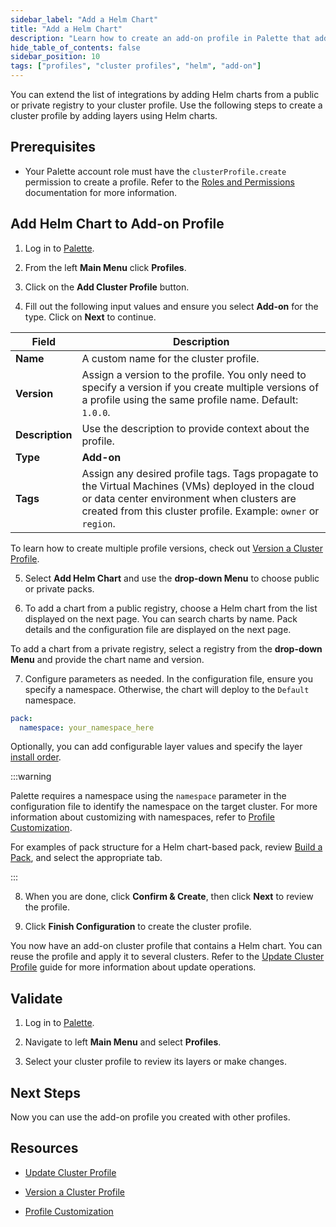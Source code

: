 ```yaml
---
sidebar_label: "Add a Helm Chart"
title: "Add a Helm Chart"
description: "Learn how to create an add-on profile in Palette that adds a Helm chart layer."
hide_table_of_contents: false
sidebar_position: 10
tags: ["profiles", "cluster profiles", "helm", "add-on"]
---
```


You can extend the list of integrations by adding Helm charts from a public or private registry to your cluster profile.
Use the following steps to create a cluster profile by adding layers using Helm charts.

## Prerequisites

- Your Palette account role must have the `clusterProfile.create` permission to create a profile. Refer to the
  [Roles and Permissions](../../../../user-management/palette-rbac/project-scope-roles-permissions.md#cluster-profile-admin)
  documentation for more information.

## Add Helm Chart to Add-on Profile

1. Log in to [Palette](https://console.spectrocloud.com/).

2. From the left **Main Menu** click **Profiles**.

3. Click on the **Add Cluster Profile** button.

4. Fill out the following input values and ensure you select **Add-on** for the type. Click on **Next** to continue.

| **Field**       | **Description**                                                                                                                                                                                                   |
| --------------- | ----------------------------------------------------------------------------------------------------------------------------------------------------------------------------------------------------------------- |
| **Name**        | A custom name for the cluster profile.                                                                                                                                                                            |
| **Version**     | Assign a version to the profile. You only need to specify a version if you create multiple versions of a profile using the same profile name. Default: `1.0.0`.                                                   |
| **Description** | Use the description to provide context about the profile.                                                                                                                                                         |
| **Type**        | **Add-on**                                                                                                                                                                                                        |
| **Tags**        | Assign any desired profile tags. Tags propagate to the Virtual Machines (VMs) deployed in the cloud or data center environment when clusters are created from this cluster profile. Example: `owner` or `region`. |

To learn how to create multiple profile versions, check out
[Version a Cluster Profile](../../modify-cluster-profiles/version-cluster-profile.md).

5. Select **Add Helm Chart** and use the **drop-down Menu** to choose public or private packs.

6. To add a chart from a public registry, choose a Helm chart from the list displayed on the next page. You can search
   charts by name. Pack details and the configuration file are displayed on the next page.

To add a chart from a private registry, select a registry from the **drop-down Menu** and provide the chart name and
version.

7. Configure parameters as needed. In the configuration file, ensure you specify a namespace. Otherwise, the chart will
   deploy to the `Default` namespace.

```yaml
pack:
  namespace: your_namespace_here
```

Optionally, you can add configurable layer values and specify the layer
[install order](./create-addon-profile.md#install-order).

:::warning

Palette requires a namespace using the `namespace` parameter in the configuration file to identify the namespace on the
target cluster. For more information about customizing with namespaces, refer to
[Profile Customization](../../../profile-customization.md).

For examples of pack structure for a Helm chart-based pack, review
[Build a Pack](../../../../registries-and-packs/deploy-pack.md#build-a-pack), and select the appropriate tab.

:::

8. When you are done, click **Confirm & Create**, then click **Next** to review the profile.

  <!-- ![A view of the manifest create process and the YAML code in the text editior](/clusters_imported-clusters_attach-add-on-profile_manfest-view.webp) -->

9. Click **Finish Configuration** to create the cluster profile.

You now have an add-on cluster profile that contains a Helm chart. You can reuse the profile and apply it to several
clusters. Refer to the [Update Cluster Profile](../../modify-cluster-profiles/update-cluster-profile.md) guide for more
information about update operations.

## Validate

1. Log in to [Palette](https://console.spectrocloud.com).

2. Navigate to left **Main Menu** and select **Profiles**.

3. Select your cluster profile to review its layers or make changes.

## Next Steps

Now you can use the add-on profile you created with other profiles.

## Resources

- [Update Cluster Profile](../../modify-cluster-profiles/update-cluster-profile.md)

- [Version a Cluster Profile](../../modify-cluster-profiles/version-cluster-profile.md)

- [Profile Customization](../../../profile-customization.md)
